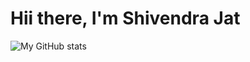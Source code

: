 # Hii there, I'm Shivendra Jat
![My GitHub stats](https://github-readme-stats.vercel.app/api?username=SHIVENDRA8004&show_icons=true&theme=radical)

